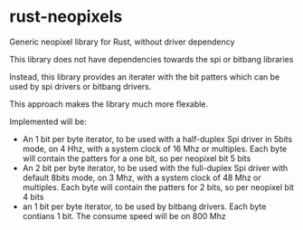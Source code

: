 # rust-neopixels
Generic neopixel library for Rust, without driver dependency

This library does not have dependencies towards the spi or bitbang libraries

Instead, this library provides an iterater with the bit patters which can be used by spi drivers or bitbang drivers.

This approach makes the library much more flexable.

Implemented will be:
* An 1 bit per byte iterator, to be used with a half-duplex Spi driver in 5bits mode, on 4 Hhz, with a system clock of 16 Mhz or multiples. Each byte will contain the patters for a one bit, so per neopixel bit 5 bits
* An 2 bit per byte iterator, to be used with the full-duplex Spi driver with default 8bits mode, on 3 Mhz, with a system clock of 48 Mhz or multiples. Each byte will contain the patters for 2 bits, so per neopixel bit 4 bits 
* an 1 bit per byte iterator, to be used by bitbang drivers. Each byte contians 1 bit. The consume speed will be on 800 Mhz
